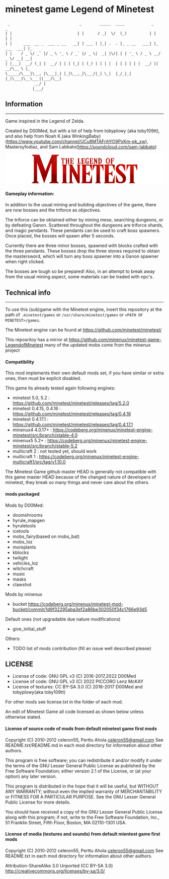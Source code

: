 minetest game Legend of Minetest
==================================

```
 _                               _        _____  ____            _            _   
| |                             | |      / _|  \/  (_)          | |          | |  
| |     ___  __ _  ___ _ __   __| | ___ | |_| .  . |_ _ __   ___| |_ ___  ___| |_ 
| |    / _ \/ _` |/ _ \ '_ \ / _` |/ _ \|  _| |\/| | | '_ \ / _ \ __/ _ \/ __| __|
| |___|  __/ (_| |  __/ | | | (_| | (_) | | | |  | | | | | |  __/ ||  __/\__ \ |_ 
\_____/\___|\__, |\___|_| |_|\__,_|\___/|_| \_|  |_/_|_| |_|\___|\__\___||___/\__|
             __/ |                                                                
            |___/                                                                 
```
## Information
--------------

Game inspired in the Legend of Zelda.

Created by D00Med, but with a lot of help from tobyplowy (aka toby109tt),
and also help from Noah K.(aka WinkingBaby)(https://www.youtube.com/channel/UCu8MTAFrihYO9PxKm-pk_xw), Mastersyfodiaz, and Sam Labbato(https://soundcloud.com/sam-labbato)

![menu/header.png](menu/header.png)

#### Gameplay information:

In addition to the usual mining and building objectives of the game, there 
are now bosses and the triforce as objectives. 

The triforce can be obtained either by mining mese, searching dungeons, 
or by defeating Ganon. Scattered throughout the dungeons are triforce shards, 
and magic pendants. These pendants can be used to craft boss spawners. 
Once placed, the bosses will spawn after 5 seconds. 

Currently there are three minor bosses, spawned with blocks crafted with 
the three pendants. These bosses drop the three stones required to obtain 
the mastersword, which will turn any boss spawner into a Ganon spawner 
when right clicked. 

The bosses are tough so be prepared! Also, in an attempt to break away from 
the usual mining aspect, some materials can be traded with npc's.

## Technical info
-----------------

To use this (sub)game with the Minetest engine, insert this repository 
at the path of `.minetest/games` or `/usr/share/minetest/games` or `<PATH OF MINETEST>/games`.

The Minetest engine can be found at https://github.com/minetest/minetest/

This reposritoy has a mirror at https://github.com/minenux/minetest-game-LegendofMinetest 
many of the updated mobs come from the minenux project

#### Compatibility

This mod implements their own default mods set, if you have similar or 
extra ones, then must be explicit disabled.

This game its already tested again following engines:

* minetest 5.0, 5.2 : https://github.com/minetest/minetest/releases/tag/5.2.0
* minetest 0.4.15, 0.4.16 : https://github.com/minetest/minetest/releases/tag/0.4.16
* minetest 0.4.17.1 : https://github.com/minetest/minetest/releases/tag/0.4.17.1
* minenux4 4.0.17+ : https://codeberg.org/minenux/minetest-engine-minetest/src/branch/stable-4.0
* minenux5 5.2+ : https://codeberg.org/minenux/minetest-engine-minetest/src/branch/stable-5.2
* multicraft 2 : not tested yet, should work
* multicraft 1 : https://codeberg.org/minenux/minetest-engine-multicraft1/src/tag/v1.10.0

The Minetest Game github master HEAD is generally not compatible with this game
master HEAD because of the changed nature of developers of minetest, 
they break so many things and never care about the others.

#### mods packaged

Mods by D00Med:

* doomshrooms
* hyrule_mapgen
* hyruletools
* icetools
* mobs_fairy(based on mobs_bat)
* mobs_loz
* moreplants
* kblocks
* twilight
* vehicles_loz
* witchcraft
* music
* masks
* clawshot

Mods by minenux

* bucket https://codeberg.org/minenux/minetest-mod-bucket/commit/1d9f32295aba3ef2a86be302050f34c1766e93d5

Default ones (not upgradable due nature modifications)

* give_initial_stuff 

Others:

* TODO list of mods contribution (fill an issue well described please)

## LICENSE

* License of code: GNU GPL v3 (C) 2016-2017,2022 D00Med
* License of code: GNU GPL v3 (C) 2022 PICCORO Lenz McKAY
* License of textures: CC BY-SA 3.0 (C) 2016-2017 D00Med and tobyplowy(aka toby109tt)

For other mods see license.txt in the folder of each mod.

An edit of Minetest Game all code licensed as shown below unless otherwise stated.

#### License of source code of mods from default minetest game first mods

Copyright (C) 2010-2012 celeron55, Perttu Ahola <celeron55@gmail.com>
See README.txt/README.md in each mod directory for information about other authors.

This program is free software; you can redistribute it and/or modify
it under the terms of the GNU Lesser General Public License as published by
the Free Software Foundation; either version 2.1 of the License, or
(at your option) any later version.

This program is distributed in the hope that it will be useful,
but WITHOUT ANY WARRANTY; without even the implied warranty of
MERCHANTABILITY or FITNESS FOR A PARTICULAR PURPOSE.  See the
GNU Lesser General Public License for more details.

You should have received a copy of the GNU Lesser General Public License along
with this program; if not, write to the Free Software Foundation, Inc.,
51 Franklin Street, Fifth Floor, Boston, MA 02110-1301 USA.

#### License of media (textures and sounds) from default mientest game first mods

Copyright (C) 2010-2012 celeron55, Perttu Ahola <celeron55@gmail.com>
See README.txt in each mod directory for information about other authors.

Attribution-ShareAlike 3.0 Unported (CC BY-SA 3.0)
http://creativecommons.org/licenses/by-sa/3.0/

